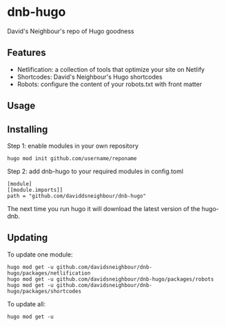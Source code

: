 # dnb-hugo

David's Neighbour's repo of Hugo goodness

## Features

- Netlification: a collection of tools that optimize your site on Netlify
- Shortcodes: David's Neighbour's Hugo shortcodes
- Robots: configure the content of your robots.txt with front matter

## Usage

## Installing

Step 1: enable modules in your own repository

```shell script
hugo mod init github.com/username/reponame
```

Step 2: add dnb-hugo to your required modules in config.toml

```
[module]
[[module.imports]]
path = "github.com/daviddsneighbour/dnb-hugo"
```

The next time you run hugo it will download the latest version of the hugo-dnb.

## Updating

To update one module:

```
hugo mod get -u github.com/davidsneighbour/dnb-hugo/packages/netlification
hugo mod get -u github.com/davidsneighbour/dnb-hugo/packages/robots
hugo mod get -u github.com/davidsneighbour/dnb-hugo/packages/shortcodes
```

To update all:

```
hugo mod get -u
```

